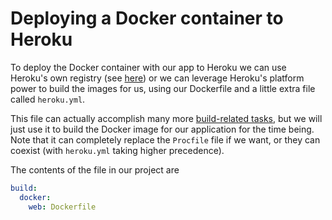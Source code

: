 # Deploying a Docker container to Heroku

To deploy the Docker container with our app to Heroku we can use Heroku's own registry (see [here](https://devcenter.heroku.com/articles/container-registry-and-runtime)) or we can leverage Heroku's platform power to build the images for us, using our Dockerfile and a little extra file called `heroku.yml`.

This file can actually accomplish many more [build-related tasks](https://devcenter.heroku.com/articles/buildpack-builds-heroku-yml), but we will just use it to build the Docker image for our application for the time being. Note that it can completely replace the `Procfile` file if we want, or they can coexist (with `heroku.yml` taking higher precedence).

The contents of the file in our project are

``` yaml
build:
  docker:
    web: Dockerfile
```
